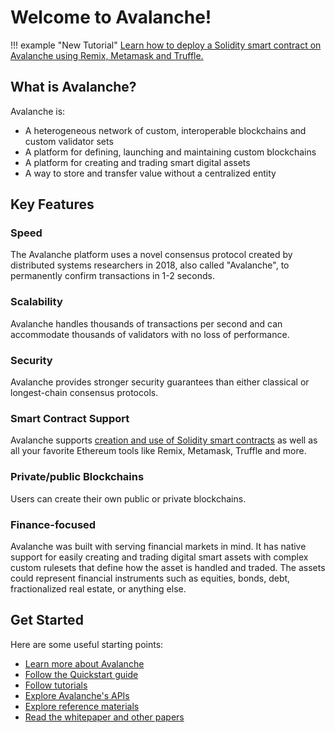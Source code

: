 # Welcome to Avalanche!

!!! example "New Tutorial"
     [Learn how to deploy a Solidity smart contract on Avalanche using Remix, Metamask and Truffle.](v1.0/en/tutorials/deploy-a-smart-contract.md)

## What is Avalanche?

Avalanche is:

* A heterogeneous network of custom, interoperable blockchains and custom validator sets
* A platform for defining, launching and maintaining custom blockchains
* A platform for creating and trading smart digital assets
* A way to store and transfer value without a centralized entity

## Key Features

### Speed

The Avalanche platform uses a novel consensus protocol created by distributed systems researchers in 2018, also called "Avalanche", to permanently confirm transactions in 1-2 seconds.

### Scalability

Avalanche handles thousands of transactions per second and can accommodate thousands of validators with no loss of performance.

### Security

Avalanche provides stronger security guarantees than either classical or longest-chain consensus protocols.

### Smart Contract Support

Avalanche supports [creation and use of Solidity smart contracts](v1.0/en/tutorials/deploy-a-smart-contract.md) as well as all your favorite Ethereum tools like Remix, Metamask, Truffle and more.

### Private/public Blockchains

Users can create their own public or private blockchains.

### Finance-focused

Avalanche was built with serving financial markets in mind.
It has native support for easily creating and trading digital smart assets with complex custom rulesets that define how the asset is handled and traded.
The assets could represent financial instruments such as equities, bonds, debt,
fractionalized real estate, or anything else.

## Get Started

Here are some useful starting points:

- [Learn more about Avalanche](v1.0/en/core-concepts/overview.md)
- [Follow the Quickstart guide](v1.0/en/quickstart/ava-getting-started/)
- [Follow tutorials](./v1.0/en/tutorials/fixed-cap-asset.md)
- [Explore Avalanche's APIs](./v1.0/en/api/intro-apis.md)
- [Explore reference materials](v1.0/en/references/cryptographic-primitives.md)
- [Read the whitepaper and other papers](v1.0/en/papers/)